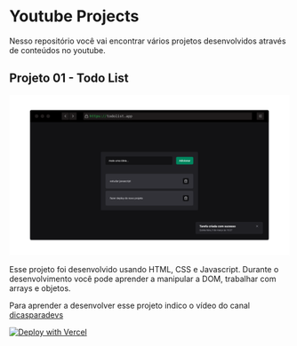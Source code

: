 
#  Youtube Projects

Nesso repositório você vai encontrar vários projetos desenvolvidos através de conteúdos no youtube.


## Projeto 01 - Todo List

<img src="./.github/assets/screenshots/screenshot-todolist.png" />

Esse projeto foi desenvolvido usando HTML, CSS e Javascript. Durante o desenvolvimento você pode aprender a manipular a DOM, trabalhar com arrays e objetos.

Para aprender a desenvolver esse projeto indico o vídeo do canal [dicasparadevs](https://www.youtube.com/watch?v=0bNeKAzVvlE)

[![Deploy with Vercel](https://vercel.com/button)](https://youtube-projects-todo-list.vercel.app)
